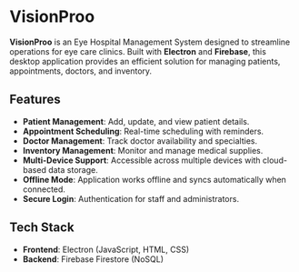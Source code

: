 # VisionProo

**VisionProo** is an Eye Hospital Management System designed to streamline operations for eye care clinics. Built with **Electron** and **Firebase**, this desktop application provides an efficient solution for managing patients, appointments, doctors, and inventory.

## Features

- **Patient Management**: Add, update, and view patient details.
- **Appointment Scheduling**: Real-time scheduling with reminders.
- **Doctor Management**: Track doctor availability and specialties.
- **Inventory Management**: Monitor and manage medical supplies.
- **Multi-Device Support**: Accessible across multiple devices with cloud-based data storage.
- **Offline Mode**: Application works offline and syncs automatically when connected.
- **Secure Login**: Authentication for staff and administrators.

## Tech Stack

- **Frontend**: Electron (JavaScript, HTML, CSS)
- **Backend**: Firebase Firestore (NoSQL)

